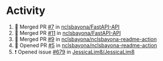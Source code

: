 # Activity
<!--START_SECTION:activity-->
1. 🎉 Merged PR [#7](https://github.com/nclsbayona/FastAPI-API/pull/7) in [nclsbayona/FastAPI-API](https://github.com/nclsbayona/FastAPI-API)
2. 🎉 Merged PR [#11](https://github.com/nclsbayona/FastAPI-API/pull/11) in [nclsbayona/FastAPI-API](https://github.com/nclsbayona/FastAPI-API)
3. 🎉 Merged PR [#9](https://github.com/nclsbayona/nclsbayona-readme-action/pull/9) in [nclsbayona/nclsbayona-readme-action](https://github.com/nclsbayona/nclsbayona-readme-action)
4. 💪 Opened PR [#5](https://github.com/nclsbayona/nclsbayona-readme-action/pull/5) in [nclsbayona/nclsbayona-readme-action](https://github.com/nclsbayona/nclsbayona-readme-action)
5. ❗️ Opened issue [#679](https://github.com/JessicaLim8/JessicaLim8/issues/679) in [JessicaLim8/JessicaLim8](https://github.com/JessicaLim8/JessicaLim8)
<!--END_SECTION:activity-->
